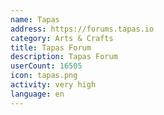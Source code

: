 ```yaml
---
name: Tapas
address: https://forums.tapas.io
category: Arts & Crafts
title: Tapas Forum
description: Tapas Forum
userCount: 16505
icon: tapas.png
activity: very high
language: en
---
```

